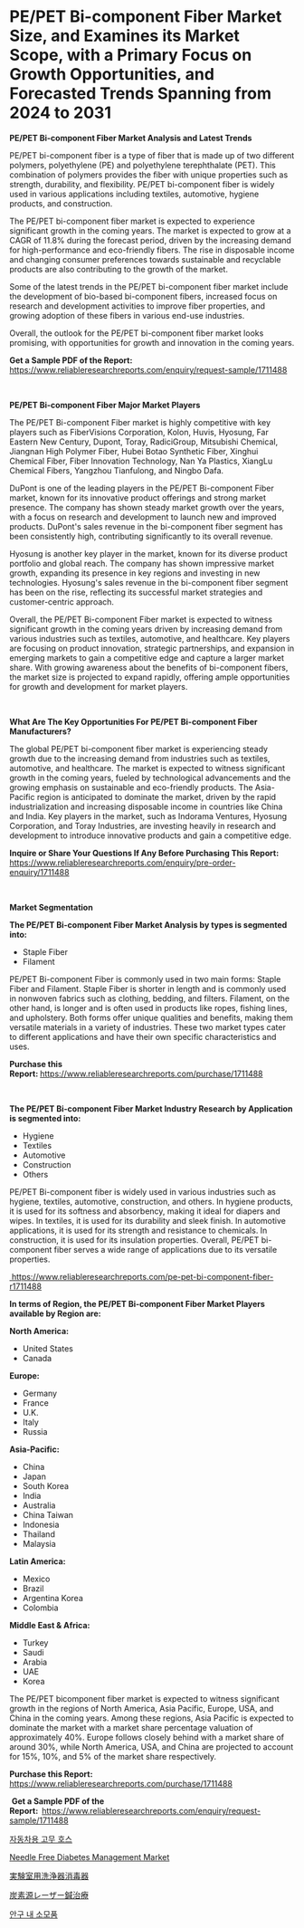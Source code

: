 <p><h1>PE/PET Bi-component Fiber Market Size, and Examines its Market Scope, with a Primary Focus on Growth Opportunities, and Forecasted Trends Spanning from 2024 to 2031</h1></p><p><strong>PE/PET Bi-component Fiber Market Analysis and Latest Trends</strong></p>
<p><p>PE/PET bi-component fiber is a type of fiber that is made up of two different polymers, polyethylene (PE) and polyethylene terephthalate (PET). This combination of polymers provides the fiber with unique properties such as strength, durability, and flexibility. PE/PET bi-component fiber is widely used in various applications including textiles, automotive, hygiene products, and construction.</p><p>The PE/PET bi-component fiber market is expected to experience significant growth in the coming years. The market is expected to grow at a CAGR of 11.8% during the forecast period, driven by the increasing demand for high-performance and eco-friendly fibers. The rise in disposable income and changing consumer preferences towards sustainable and recyclable products are also contributing to the growth of the market.</p><p>Some of the latest trends in the PE/PET bi-component fiber market include the development of bio-based bi-component fibers, increased focus on research and development activities to improve fiber properties, and growing adoption of these fibers in various end-use industries.</p><p>Overall, the outlook for the PE/PET bi-component fiber market looks promising, with opportunities for growth and innovation in the coming years.</p></p>
<p><strong>Get a Sample PDF of the Report:&nbsp;</strong> <a href="https://www.reliableresearchreports.com/enquiry/request-sample/1711488">https://www.reliableresearchreports.com/enquiry/request-sample/1711488</a></p>
<p>&nbsp;</p>
<p><strong>PE/PET Bi-component Fiber Major Market Players</strong></p>
<p><p>The PE/PET Bi-component Fiber market is highly competitive with key players such as FiberVisions Corporation, Kolon, Huvis, Hyosung, Far Eastern New Century, Dupont, Toray, RadiciGroup, Mitsubishi Chemical, Jiangnan High Polymer Fiber, Hubei Botao Synthetic Fiber, Xinghui Chemical Fiber, Fiber Innovation Technology, Nan Ya Plastics, XiangLu Chemical Fibers, Yangzhou Tianfulong, and Ningbo Dafa.</p><p>DuPont is one of the leading players in the PE/PET Bi-component Fiber market, known for its innovative product offerings and strong market presence. The company has shown steady market growth over the years, with a focus on research and development to launch new and improved products. DuPont's sales revenue in the bi-component fiber segment has been consistently high, contributing significantly to its overall revenue.</p><p>Hyosung is another key player in the market, known for its diverse product portfolio and global reach. The company has shown impressive market growth, expanding its presence in key regions and investing in new technologies. Hyosung's sales revenue in the bi-component fiber segment has been on the rise, reflecting its successful market strategies and customer-centric approach.</p><p>Overall, the PE/PET Bi-component Fiber market is expected to witness significant growth in the coming years driven by increasing demand from various industries such as textiles, automotive, and healthcare. Key players are focusing on product innovation, strategic partnerships, and expansion in emerging markets to gain a competitive edge and capture a larger market share. With growing awareness about the benefits of bi-component fibers, the market size is projected to expand rapidly, offering ample opportunities for growth and development for market players.</p></p>
<p>&nbsp;</p>
<p><strong>What Are The Key Opportunities For PE/PET Bi-component Fiber Manufacturers?</strong></p>
<p><p>The global PE/PET bi-component fiber market is experiencing steady growth due to the increasing demand from industries such as textiles, automotive, and healthcare. The market is expected to witness significant growth in the coming years, fueled by technological advancements and the growing emphasis on sustainable and eco-friendly products. The Asia-Pacific region is anticipated to dominate the market, driven by the rapid industrialization and increasing disposable income in countries like China and India. Key players in the market, such as Indorama Ventures, Hyosung Corporation, and Toray Industries, are investing heavily in research and development to introduce innovative products and gain a competitive edge.</p></p>
<p><strong>Inquire or Share Your Questions If Any Before Purchasing This Report:</strong> <a href="https://www.reliableresearchreports.com/enquiry/pre-order-enquiry/1711488">https://www.reliableresearchreports.com/enquiry/pre-order-enquiry/1711488</a></p>
<p>&nbsp;</p>
<p><strong>Market Segmentation</strong></p>
<p><strong>The PE/PET Bi-component Fiber Market Analysis by types is segmented into:</strong></p>
<p><ul><li>Staple Fiber</li><li>Filament</li></ul></p>
<p><p>PE/PET Bi-component Fiber is commonly used in two main forms: Staple Fiber and Filament. Staple Fiber is shorter in length and is commonly used in nonwoven fabrics such as clothing, bedding, and filters. Filament, on the other hand, is longer and is often used in products like ropes, fishing lines, and upholstery. Both forms offer unique qualities and benefits, making them versatile materials in a variety of industries. These two market types cater to different applications and have their own specific characteristics and uses.</p></p>
<p><strong>Purchase this Report:&nbsp;</strong><a href="https://www.reliableresearchreports.com/purchase/1711488">https://www.reliableresearchreports.com/purchase/1711488</a></p>
<p>&nbsp;</p>
<p><strong>The PE/PET Bi-component Fiber Market Industry Research by Application is segmented into:</strong></p>
<p><ul><li>Hygiene</li><li>Textiles</li><li>Automotive</li><li>Construction</li><li>Others</li></ul></p>
<p><p>PE/PET Bi-component fiber is widely used in various industries such as hygiene, textiles, automotive, construction, and others. In hygiene products, it is used for its softness and absorbency, making it ideal for diapers and wipes. In textiles, it is used for its durability and sleek finish. In automotive applications, it is used for its strength and resistance to chemicals. In construction, it is used for its insulation properties. Overall, PE/PET bi-component fiber serves a wide range of applications due to its versatile properties.</p></p>
<p><a href="https://www.reliableresearchreports.com/pe-pet-bi-component-fiber-r1711488">&nbsp;https://www.reliableresearchreports.com/pe-pet-bi-component-fiber-r1711488</a></p>
<p><strong>In terms of Region, the PE/PET Bi-component Fiber Market Players available by Region are:</strong></p>
<p>
    <p> <strong> North America: </strong>
        <ul>
            <li>United States</li>
            <li>Canada</li>
        </ul>
        </p> 
    <p> <strong> Europe: </strong>
        <ul>
            <li>Germany</li>
            <li>France</li>
            <li>U.K.</li>
            <li>Italy</li>
            <li>Russia</li>
        </ul>
        </p> 
    <p> <strong> Asia-Pacific: </strong>
        <ul>
            <li>China</li>
            <li>Japan</li>
            <li>South Korea</li>
            <li>India</li>
            <li>Australia</li>
            <li>China Taiwan</li>
            <li>Indonesia</li>
            <li>Thailand</li>
            <li>Malaysia</li>
        </ul>
        </p> 
    <p> <strong> Latin America: </strong>
        <ul>
            <li>Mexico</li>
            <li>Brazil</li>
            <li>Argentina Korea</li>
            <li>Colombia</li>
        </ul>
        </p> 
    <p> <strong> Middle East & Africa: </strong>
        <ul>
            <li>Turkey</li>
            <li>Saudi</li>
            <li>Arabia</li>
            <li>UAE</li>
            <li>Korea</li>
        </ul>
    </p>
    </p>
<p><p>The PE/PET bicomponent fiber market is expected to witness significant growth in the regions of North America, Asia Pacific, Europe, USA, and China in the coming years. Among these regions, Asia Pacific is expected to dominate the market with a market share percentage valuation of approximately 40%. Europe follows closely behind with a market share of around 30%, while North America, USA, and China are projected to account for 15%, 10%, and 5% of the market share respectively.</p></p>
<p><strong>Purchase this Report: </strong><a href="https://www.reliableresearchreports.com/purchase/1711488">https://www.reliableresearchreports.com/purchase/1711488</a></p>
<p>&nbsp;<strong>Get a Sample PDF of the Report:&nbsp;&nbsp;</strong><a href="https://www.reliableresearchreports.com/enquiry/request-sample/1711488">https://www.reliableresearchreports.com/enquiry/request-sample/1711488</a></p>
<p><strong></strong></p>
<p><p><a href="https://medium.com/@madalyell456456/%EC%98%A4%ED%86%A0%EB%AA%A8%ED%8B%B0%EB%B8%8C-%EC%8B%9C%EC%9E%A5%EC%9A%A9-%EA%B3%A0%EB%AC%B4-%ED%98%B8%EC%8A%A4-2031%EB%85%84%EA%B9%8C%EC%A7%80%EC%9D%98-%ED%8A%B8%EB%A0%8C%EB%93%9C-%EC%98%88%EC%B8%A1-%EB%B0%8F-%EA%B2%BD%EC%9F%81-%EB%B6%84%EC%84%9D-e1c5394b405b">자동차용 고무 호스</a></p><p><a href="https://github.com/brentleyjimmiealvaradoz4l1rea/Market-Research-Report-List-2/blob/main/needle-free-diabetes-management-market.md">Needle Free Diabetes Management Market</a></p><p><a href="https://github.com/JessKilback/Market-Research-Report-List-1/blob/main/3725769126849.md">実験室用洗浄器消毒器</a></p><p><a href="https://github.com/xemfu2379520/Market-Research-Report-List-2/blob/main/8947120126850.md">炭素源レーザー鍼治療</a></p><p><a href="https://medium.com/@dallasrrellwg/%EA%B8%80%EB%A1%9C%EB%B2%8C-%EC%95%88%EC%99%80-%EC%86%8C%EB%B9%84-%EA%B3%B5%EC%97%85-%EC%A2%85%EB%A5%98-%EC%9D%91%EC%9A%A9-%EC%8B%9C%EC%9E%A5-%ED%94%8C%EB%A0%88%EC%9D%B4%EC%96%B4-%EC%A7%80%EC%97%AD%EB%B3%84-%EC%84%B1%EC%9E%A5-%EB%B6%84%EC%84%9D-%EB%B0%8F-%EB%AF%B8%EB%9E%98-%EC%8B%9C%EB%82%98%EB%A6%AC%EC%98%A4-2024-2031-5dd8d8258425">안구 내 소모품</a></p></p>